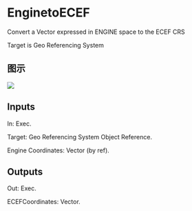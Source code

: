 # EnginetoECEF

Convert a Vector expressed in ENGINE space to the ECEF CRS

Target is Geo Referencing System

## 图示

![]($-20221218-19142885.png)

## Inputs

In: Exec.

Target: Geo Referencing System Object Reference.

Engine Coordinates: Vector (by ref).  

## Outputs

Out: Exec.

ECEFCoordinates: Vector.

